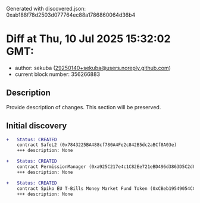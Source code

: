 Generated with discovered.json: 0xab188f78d2503d077764ec88a1786860064d36b4

# Diff at Thu, 10 Jul 2025 15:32:02 GMT:

- author: sekuba (<29250140+sekuba@users.noreply.github.com>)
- current block number: 356266883

## Description

Provide description of changes. This section will be preserved.

## Initial discovery

```diff
+   Status: CREATED
    contract SafeL2 (0x7843225BA488cf780A4Fe2c842B5dc2aBCf8A03e)
    +++ description: None
```

```diff
+   Status: CREATED
    contract PermissionManager (0xa925C217e4c1C82Ee721eBD496d3863D5C2d829A)
    +++ description: None
```

```diff
+   Status: CREATED
    contract Spiko EU T-Bills Money Market Fund Token (0xCBeb19549054CC0a6257A77736FC78C367216cE7)
    +++ description: None
```
